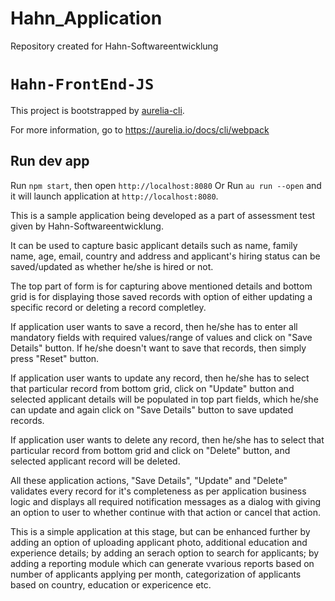 # Hahn_Application
Repository created for Hahn-Softwareentwicklung

# `Hahn-FrontEnd-JS`

This project is bootstrapped by [aurelia-cli](https://github.com/aurelia/cli).

For more information, go to https://aurelia.io/docs/cli/webpack

## Run dev app

Run `npm start`, then open `http://localhost:8080` Or Run `au run --open` and it will launch application at `http://localhost:8080`.

This is a sample application being developed as a part of assessment test given by Hahn-Softwareentwicklung.

It can be used to capture basic applicant details such as name, family name, age, email, country and address and applicant's hiring status can be saved/updated as whether he/she is hired or not.

The top part of form is for capturing above mentioned details and bottom grid is for displaying those saved records with option
of either updating a specific record or deleting a record completley.

If application user wants to save a record, then he/she has to enter all mandatory fields with required values/range of values and click on "Save Details" button. If he/she doesn't want to save that records, then simply press "Reset" button.

If application user wants to update any record, then he/she has to select that particular record from bottom grid, click on "Update" button and selected applicant details will be populated in top part fields, which he/she can update and again click on "Save Details" button to save updated records.

If application user wants to delete any record, then he/she has to select that particular record from bottom grid and click on "Delete" button, and selected applicant record will be deleted.

All these application actions, "Save Details", "Update" and "Delete" validates every record for it's completeness as per application business logic and displays all required notification messages as a dialog with giving an option to user to whether continue with that action or cancel that action.

This is a simple application at this stage, but can be enhanced further by adding an option of uploading applicant photo, additional education and experience details; by adding an serach option to search for applicants; by adding a reporting module which can generate vvarious reports based on number of applicants applying per month, categorization of applicants based on country, education or expericence etc.

